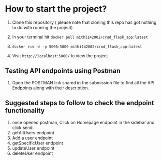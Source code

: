 # How to start the project?

1) Clone this repository ( please note that cloning this repo has got nothing to do with running the project)
   
3) In your terminal hit
   `docker pull mithi142002/crud_flask_app:latest`
   
4) `docker run -d -p 5000:5000 mithi142002/crud_flask_app:latest`
   
6) Visit `http://localhost:5000/` to view the project

## Testing API endpoints using Postman

1) Open the POSTMAN link shared in the submission file to find all the API Endpoints along with their description.

## Suggested steps to follow to check the endpoint functionality

1) once opened postman, Click on Homepage endpoint in the sidebar and click send.
2) getAllUsers endpoint
3) Add a user endpoint
4) getSpecificUser endpoint
5) updateUser endpoint
6) deleteUser endpoint

